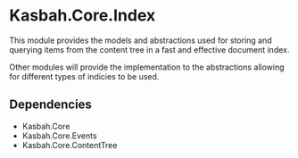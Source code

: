 # Kasbah.Core.Index

This module provides the models and abstractions used for storing and querying items from the content tree in a fast and effective document index.

Other modules will provide the implementation to the abstractions allowing for different types of indicies to be used.

## Dependencies

 * Kasbah.Core
 * Kasbah.Core.Events
 * Kasbah.Core.ContentTree
